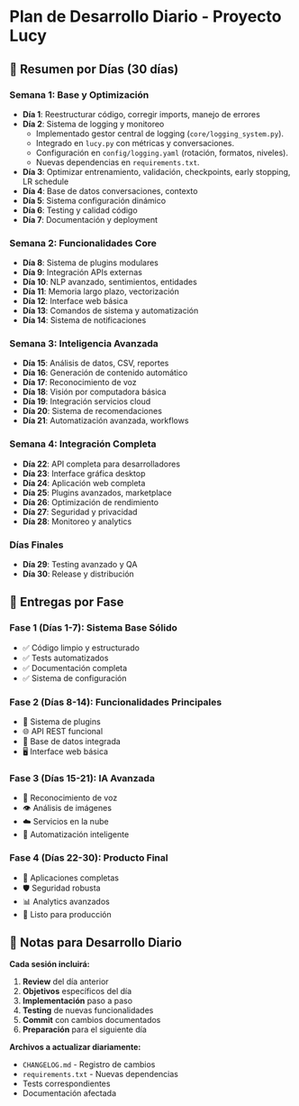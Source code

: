 # Plan de Desarrollo Diario - Proyecto Lucy

## 📅 Resumen por Días (30 días)

### **Semana 1: Base y Optimización**
- **Día 1**: Reestructurar código, corregir imports, manejo de errores
- **Día 2**: Sistema de logging y monitoreo
  - Implementado gestor central de logging (`core/logging_system.py`).
  - Integrado en `lucy.py` con métricas y conversaciones.
  - Configuración en `config/logging.yaml` (rotación, formatos, niveles).
  - Nuevas dependencias en `requirements.txt`.
- **Día 3**: Optimizar entrenamiento, validación, checkpoints, early stopping, LR schedule
- **Día 4**: Base de datos conversaciones, contexto
- **Día 5**: Sistema configuración dinámico
- **Día 6**: Testing y calidad código
- **Día 7**: Documentación y deployment

### **Semana 2: Funcionalidades Core**
- **Día 8**: Sistema de plugins modulares
- **Día 9**: Integración APIs externas
- **Día 10**: NLP avanzado, sentimientos, entidades
- **Día 11**: Memoria largo plazo, vectorización
- **Día 12**: Interface web básica
- **Día 13**: Comandos de sistema y automatización
- **Día 14**: Sistema de notificaciones

### **Semana 3: Inteligencia Avanzada**
- **Día 15**: Análisis de datos, CSV, reportes
- **Día 16**: Generación de contenido automático
- **Día 17**: Reconocimiento de voz
- **Día 18**: Visión por computadora básica
- **Día 19**: Integración servicios cloud
- **Día 20**: Sistema de recomendaciones
- **Día 21**: Automatización avanzada, workflows

### **Semana 4: Integración Completa**
- **Día 22**: API completa para desarrolladores
- **Día 23**: Interface gráfica desktop
- **Día 24**: Aplicación web completa
- **Día 25**: Plugins avanzados, marketplace
- **Día 26**: Optimización de rendimiento
- **Día 27**: Seguridad y privacidad
- **Día 28**: Monitoreo y analytics

### **Días Finales**
- **Día 29**: Testing avanzado y QA
- **Día 30**: Release y distribución

## 🎯 Entregas por Fase

### **Fase 1** (Días 1-7): Sistema Base Sólido
- ✅ Código limpio y estructurado
- ✅ Tests automatizados
- ✅ Documentación completa
- ✅ Sistema de configuración

### **Fase 2** (Días 8-14): Funcionalidades Principales
- 🔌 Sistema de plugins
- 🌐 API REST funcional
- 💾 Base de datos integrada
- 🖥️ Interface web básica

### **Fase 3** (Días 15-21): IA Avanzada
- 🎤 Reconocimiento de voz
- 👁️ Análisis de imágenes
- ☁️ Servicios en la nube
- 🤖 Automatización inteligente

### **Fase 4** (Días 22-30): Producto Final
- 📱 Aplicaciones completas
- 🛡️ Seguridad robusta
- 📊 Analytics avanzados
- 🚀 Listo para producción

## 📝 Notas para Desarrollo Diario

**Cada sesión incluirá:**
1. **Review** del día anterior
2. **Objetivos** específicos del día
3. **Implementación** paso a paso
4. **Testing** de nuevas funcionalidades
5. **Commit** con cambios documentados
6. **Preparación** para el siguiente día

**Archivos a actualizar diariamente:**
- `CHANGELOG.md` - Registro de cambios
- `requirements.txt` - Nuevas dependencias
- Tests correspondientes
- Documentación afectada